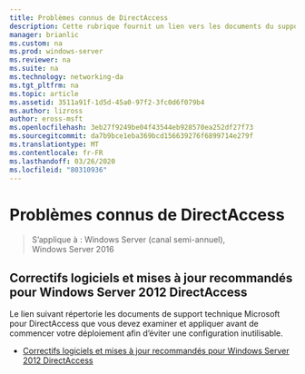 ```yaml
---
title: Problèmes connus de DirectAccess
description: Cette rubrique fournit un lien vers les documents du support technique Microsoft pour DirectAccess dans Windows Server 2016.
manager: brianlic
ms.custom: na
ms.prod: windows-server
ms.reviewer: na
ms.suite: na
ms.technology: networking-da
ms.tgt_pltfrm: na
ms.topic: article
ms.assetid: 3511a91f-1d5d-45a0-97f2-3fc0d6f079b4
ms.author: lizross
author: eross-msft
ms.openlocfilehash: 3eb27f9249be04f43544eb928570ea252df27f73
ms.sourcegitcommit: da7b9bce1eba369bcd156639276f6899714e279f
ms.translationtype: MT
ms.contentlocale: fr-FR
ms.lasthandoff: 03/26/2020
ms.locfileid: "80310936"
---
```

# <a name="directaccess-known-issues"></a>Problèmes connus de DirectAccess

>S’applique à : Windows Server (canal semi-annuel), Windows Server 2016


## <a name="recommended-hotfixes-and-updates-for-windows-server-2012-directaccess"></a>Correctifs logiciels et mises à jour recommandés pour Windows Server 2012 DirectAccess  
Le lien suivant répertorie les documents de support technique Microsoft pour DirectAccess que vous devez examiner et appliquer avant de commencer votre déploiement afin d’éviter une configuration inutilisable.  
  
-   [Correctifs logiciels et mises à jour recommandés pour Windows Server 2012 DirectAccess](https://support.microsoft.com/kb/2883952)  
  
  


